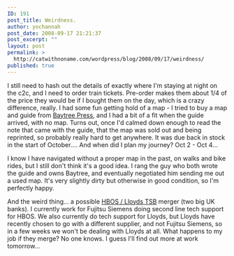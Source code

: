 ```yaml
---
ID: 191
post_title: Weirdness.
author: yochannah
post_date: 2008-09-17 21:21:37
post_excerpt: ""
layout: post
permalink: >
  http://catwithnoname.com/wordpress/blog/2008/09/17/weirdness/
published: true
---
```

I still need to hash out the details of exactly where I'm staying at night on the c2c, and I need to order train tickets. Pre-order makes them about 1/4 of the price they would be if I bought them on the day, which is a crazy difference, really. I had some fun getting hold of a map - I tried to buy a map and guide from <a href="http://www.baytreepress.com/shop/Main_home">Baytree Press</a>, and I had a bit of a fit when the guide arrived, with no map. Turns out, once I'd calmed down enough to read the note that came with the guide, that the map was sold out and being reprinted, so probably really hard to get anywhere. It was due back in stock in the start of October.... And when did I plan my journey? Oct 2 - Oct 4... 

I know I have navigated without a proper map in the past, on walks and bike rides, but I still don't think it's a good idea. I rang the guy who both wrote the guide and owns Baytree, and eventually negotiated him sending me out a used map. It's very slightly dirty but otherwise in good condition, so I'm perfectly happy. 

And the weird thing... a possible <a href="http://news.bbc.co.uk/1/hi/business/7621151.stm">HBOS / Lloyds TSB</a> merger (two big UK banks). I currently work for Fujitsu Siemens doing second line tech support for HBOS. We also currently do tech support for Lloyds, but Lloyds have recently chosen to go with a different supplier, and not Fujitsu Siemens, so in a few weeks we won't be dealing with Lloyds at all. What happens to my job if they merge? No one knows. I guess I'll find out more at work tomorrow...